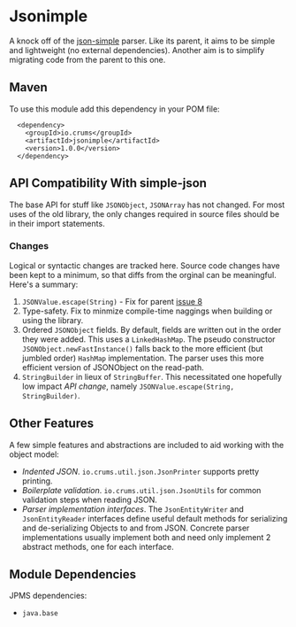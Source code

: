Jsonimple
=========

A knock off of the [json-simple](https://github.com/fangyidong/json-simple) parser.
Like its parent, it aims to be simple and lightweight (no external dependencies).
Another aim is to simplify migrating code from the parent to this one.

## Maven

To use this module add this dependency in your POM file:


```
  <dependency>
    <groupId>io.crums</groupId>
    <artifactId>jsonimple</artifactId>
    <version>1.0.0</version>
  </dependency>
```

## API Compatibility With simple-json

The base API for stuff like `JSONObject`, `JSONArray` has not changed. For most uses of the
old library, the only changes required in source files should be in their import statements.

### Changes

Logical or syntactic changes are tracked here. Source code changes have been kept to a minimum,
so that diffs from the orginal can be meaningful. Here's a summary:

1. `JSONValue.escape(String)` - Fix for parent [issue 8](https://code.google.com/archive/p/json-simple/issues/8)
2. Type-safety. Fix to minmize compile-time naggings when building or using the library.
2. Ordered `JSONObject` fields. By default, fields are written out in the order they were added. This uses a
`LinkedHashMap`. The pseudo constructor `JSONObject.newFastInstance()` falls back to the more efficient
(but jumbled order) `HashMap` implementation. The parser uses this more efficient version of JSONObject on the read-path.
2. `StringBuilder` in lieux of `StringBuffer`. This necessitated one hopefully low impact *API change*, namely
`JSONValue.escape(String, StringBuilder)`.

## Other Features

A few simple features and abstractions are included to aid working with the object model:

* *Indented JSON*. `io.crums.util.json.JsonPrinter` supports pretty printing.
* *Boilerplate validation*. `io.crums.util.json.JsonUtils` for common validation steps when reading JSON.
* *Parser implementation interfaces*. The `JsonEntityWriter` and `JsonEntityReader` interfaces define useful default methods for 
serializing and de-serializing Objects to and from JSON. Concrete parser implementations usually implement both and need only implement 2 abstract methods, one for each interface.

## Module Dependencies

JPMS dependencies:
* `java.base`

